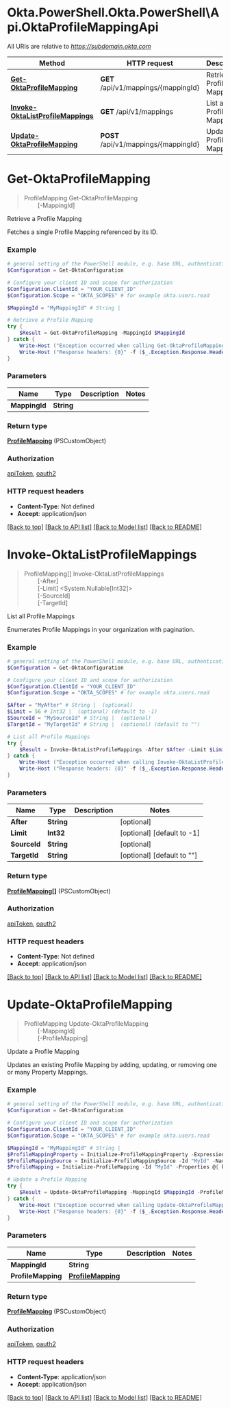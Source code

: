 # Okta.PowerShell.Okta.PowerShell\Api.OktaProfileMappingApi

All URIs are relative to *https://subdomain.okta.com*

Method | HTTP request | Description
------------- | ------------- | -------------
[**Get-OktaProfileMapping**](OktaProfileMappingApi.md#Get-OktaProfileMapping) | **GET** /api/v1/mappings/{mappingId} | Retrieve a Profile Mapping
[**Invoke-OktaListProfileMappings**](OktaProfileMappingApi.md#Invoke-OktaListProfileMappings) | **GET** /api/v1/mappings | List all Profile Mappings
[**Update-OktaProfileMapping**](OktaProfileMappingApi.md#Update-OktaProfileMapping) | **POST** /api/v1/mappings/{mappingId} | Update a Profile Mapping


<a id="Get-OktaProfileMapping"></a>
# **Get-OktaProfileMapping**
> ProfileMapping Get-OktaProfileMapping<br>
> &nbsp;&nbsp;&nbsp;&nbsp;&nbsp;&nbsp;&nbsp;&nbsp;[-MappingId] <String><br>

Retrieve a Profile Mapping

Fetches a single Profile Mapping referenced by its ID.

### Example
```powershell
# general setting of the PowerShell module, e.g. base URL, authentication, etc
$Configuration = Get-OktaConfiguration

# Configure your client ID and scope for authorization
$Configuration.ClientId = "YOUR_CLIENT_ID"
$Configuration.Scope = "OKTA_SCOPES" # for example okta.users.read

$MappingId = "MyMappingId" # String | 

# Retrieve a Profile Mapping
try {
    $Result = Get-OktaProfileMapping -MappingId $MappingId
} catch {
    Write-Host ("Exception occurred when calling Get-OktaProfileMapping: {0}" -f ($_.ErrorDetails | ConvertFrom-Json))
    Write-Host ("Response headers: {0}" -f ($_.Exception.Response.Headers | ConvertTo-Json))
}
```

### Parameters

Name | Type | Description  | Notes
------------- | ------------- | ------------- | -------------
 **MappingId** | **String**|  | 

### Return type

[**ProfileMapping**](ProfileMapping.md) (PSCustomObject)

### Authorization

[apiToken](../README.md#apiToken), [oauth2](../README.md#oauth2)

### HTTP request headers

 - **Content-Type**: Not defined
 - **Accept**: application/json

[[Back to top]](#) [[Back to API list]](../README.md#documentation-for-api-endpoints) [[Back to Model list]](../README.md#documentation-for-models) [[Back to README]](../README.md)

<a id="Invoke-OktaListProfileMappings"></a>
# **Invoke-OktaListProfileMappings**
> ProfileMapping[] Invoke-OktaListProfileMappings<br>
> &nbsp;&nbsp;&nbsp;&nbsp;&nbsp;&nbsp;&nbsp;&nbsp;[-After] <String><br>
> &nbsp;&nbsp;&nbsp;&nbsp;&nbsp;&nbsp;&nbsp;&nbsp;[-Limit] <System.Nullable[Int32]><br>
> &nbsp;&nbsp;&nbsp;&nbsp;&nbsp;&nbsp;&nbsp;&nbsp;[-SourceId] <String><br>
> &nbsp;&nbsp;&nbsp;&nbsp;&nbsp;&nbsp;&nbsp;&nbsp;[-TargetId] <String><br>

List all Profile Mappings

Enumerates Profile Mappings in your organization with pagination.

### Example
```powershell
# general setting of the PowerShell module, e.g. base URL, authentication, etc
$Configuration = Get-OktaConfiguration

# Configure your client ID and scope for authorization
$Configuration.ClientId = "YOUR_CLIENT_ID"
$Configuration.Scope = "OKTA_SCOPES" # for example okta.users.read

$After = "MyAfter" # String |  (optional)
$Limit = 56 # Int32 |  (optional) (default to -1)
$SourceId = "MySourceId" # String |  (optional)
$TargetId = "MyTargetId" # String |  (optional) (default to "")

# List all Profile Mappings
try {
    $Result = Invoke-OktaListProfileMappings -After $After -Limit $Limit -SourceId $SourceId -TargetId $TargetId
} catch {
    Write-Host ("Exception occurred when calling Invoke-OktaListProfileMappings: {0}" -f ($_.ErrorDetails | ConvertFrom-Json))
    Write-Host ("Response headers: {0}" -f ($_.Exception.Response.Headers | ConvertTo-Json))
}
```

### Parameters

Name | Type | Description  | Notes
------------- | ------------- | ------------- | -------------
 **After** | **String**|  | [optional] 
 **Limit** | **Int32**|  | [optional] [default to -1]
 **SourceId** | **String**|  | [optional] 
 **TargetId** | **String**|  | [optional] [default to &quot;&quot;]

### Return type

[**ProfileMapping[]**](ProfileMapping.md) (PSCustomObject)

### Authorization

[apiToken](../README.md#apiToken), [oauth2](../README.md#oauth2)

### HTTP request headers

 - **Content-Type**: Not defined
 - **Accept**: application/json

[[Back to top]](#) [[Back to API list]](../README.md#documentation-for-api-endpoints) [[Back to Model list]](../README.md#documentation-for-models) [[Back to README]](../README.md)

<a id="Update-OktaProfileMapping"></a>
# **Update-OktaProfileMapping**
> ProfileMapping Update-OktaProfileMapping<br>
> &nbsp;&nbsp;&nbsp;&nbsp;&nbsp;&nbsp;&nbsp;&nbsp;[-MappingId] <String><br>
> &nbsp;&nbsp;&nbsp;&nbsp;&nbsp;&nbsp;&nbsp;&nbsp;[-ProfileMapping] <PSCustomObject><br>

Update a Profile Mapping

Updates an existing Profile Mapping by adding, updating, or removing one or many Property Mappings.

### Example
```powershell
# general setting of the PowerShell module, e.g. base URL, authentication, etc
$Configuration = Get-OktaConfiguration

# Configure your client ID and scope for authorization
$Configuration.ClientId = "YOUR_CLIENT_ID"
$Configuration.Scope = "OKTA_SCOPES" # for example okta.users.read

$MappingId = "MyMappingId" # String | 
$ProfileMappingProperty = Initialize-ProfileMappingProperty -Expression "MyExpression" -PushStatus "DONT_PUSH"
$ProfileMappingSource = Initialize-ProfileMappingSource -Id "MyId" -Name "MyName" -Type "MyType" -Links @{ key_example =  }
$ProfileMapping = Initialize-ProfileMapping -Id "MyId" -Properties @{ key_example = $ProfileMappingProperty } -Source $ProfileMappingSource -Target $ProfileMappingSource -Links @{ key_example =  } # ProfileMapping | 

# Update a Profile Mapping
try {
    $Result = Update-OktaProfileMapping -MappingId $MappingId -ProfileMapping $ProfileMapping
} catch {
    Write-Host ("Exception occurred when calling Update-OktaProfileMapping: {0}" -f ($_.ErrorDetails | ConvertFrom-Json))
    Write-Host ("Response headers: {0}" -f ($_.Exception.Response.Headers | ConvertTo-Json))
}
```

### Parameters

Name | Type | Description  | Notes
------------- | ------------- | ------------- | -------------
 **MappingId** | **String**|  | 
 **ProfileMapping** | [**ProfileMapping**](ProfileMapping.md)|  | 

### Return type

[**ProfileMapping**](ProfileMapping.md) (PSCustomObject)

### Authorization

[apiToken](../README.md#apiToken), [oauth2](../README.md#oauth2)

### HTTP request headers

 - **Content-Type**: application/json
 - **Accept**: application/json

[[Back to top]](#) [[Back to API list]](../README.md#documentation-for-api-endpoints) [[Back to Model list]](../README.md#documentation-for-models) [[Back to README]](../README.md)

